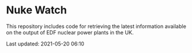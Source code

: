# Nuke Watch

This repository includes code for retrieving the latest information available on the output of EDF nuclear power plants in the UK.

Last updated: 2021-05-20 06:10